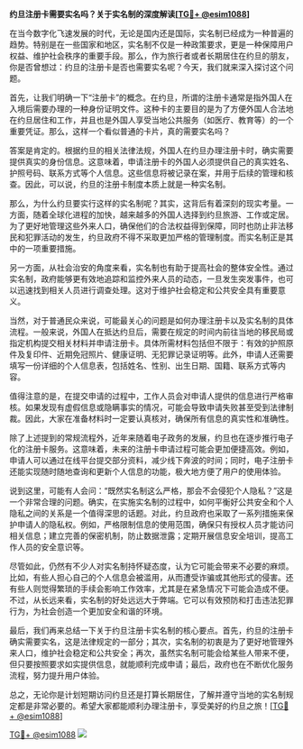 **约旦注册卡需要实名吗？关于实名制的深度解读[[TG💪+ @esim1088](https://t.me/s/esim1088)]**

在当今数字化飞速发展的时代，无论是国内还是国际，实名制已经成为一种普遍的趋势。特别是在一些国家和地区，实名制不仅是一种政策要求，更是一种保障用户权益、维护社会秩序的重要手段。那么，作为旅行者或者长期居住在约旦的朋友，你是否曾想过：约旦的注册卡是否也需要实名呢？今天，我们就来深入探讨这个问题。

首先，让我们明确一下“注册卡”的概念。在约旦，所谓的注册卡通常是指外国人在入境后需要办理的一种身份证明文件。这种卡的主要目的是为了方便外国人合法地在约旦居住和工作，并且也是外国人享受当地公共服务（如医疗、教育等）的一个重要凭证。那么，这样一个看似普通的卡片，真的需要实名吗？

答案是肯定的。根据约旦的相关法律法规，外国人在约旦办理注册卡时，确实需要提供真实的身份信息。这意味着，申请注册卡的外国人必须提供自己的真实姓名、护照号码、联系方式等个人信息。这些信息将被记录在案，并用于后续的管理和核查。因此，可以说，约旦的注册卡制度本质上就是一种实名制。

那么，为什么约旦要实行这样的实名制呢？其实，这背后有着深刻的现实考量。一方面，随着全球化进程的加快，越来越多的外国人选择到约旦旅游、工作或定居。为了更好地管理这些外来人口，确保他们的合法权益得到保障，同时也防止非法移民和犯罪活动的发生，约旦政府不得不采取更加严格的管理制度。而实名制正是其中的一项重要措施。

另一方面，从社会治安的角度来看，实名制也有助于提高社会的整体安全性。通过实名制，政府能够更有效地追踪和监控外来人员的动态，一旦发生突发事件，也可以迅速找到相关人员进行调查处理。这对于维护社会稳定和公共安全具有重要意义。

当然，对于普通民众来说，可能最关心的问题是如何办理注册卡以及实名制的具体流程。一般来说，外国人在抵达约旦后，需要在规定的时间内前往当地的移民局或指定机构提交相关材料并申请注册卡。具体所需材料包括但不限于：有效的护照原件及复印件、近期免冠照片、健康证明、无犯罪记录证明等。此外，申请人还需要填写一份详细的个人信息表，包括姓名、性别、出生日期、国籍、联系方式等内容。

值得注意的是，在提交申请的过程中，工作人员会对申请人提供的信息进行严格审核。如果发现有虚假信息或隐瞒事实的情况，可能会导致申请失败甚至受到法律制裁。因此，大家在准备材料时一定要认真核对，确保所有信息的真实性和准确性。

除了上述提到的常规流程外，近年来随着电子政务的发展，约旦也在逐步推行电子化的注册卡服务。这意味着，未来的注册卡申请过程可能会更加便捷高效。例如，申请人可以通过在线平台提交部分资料，减少线下奔波的时间；同时，电子注册卡还能实现随时随地查询和更新个人信息的功能，极大地方便了用户的使用体验。

说到这里，可能有人会问：“既然实名制这么严格，那会不会侵犯个人隐私？”这是一个非常合理的问题。确实，在实施实名制的过程中，如何平衡好公共安全和个人隐私之间的关系是一个值得深思的话题。对此，约旦政府也采取了一系列措施来保护申请人的隐私权。例如，严格限制信息的使用范围，确保只有授权人员才能访问相关信息；建立完善的保密机制，防止数据泄露；定期开展信息安全培训，提高工作人员的安全意识等。

尽管如此，仍然有不少人对实名制持怀疑态度，认为它可能会带来不必要的麻烦。比如，有些人担心自己的个人信息会被滥用，从而遭受诈骗或其他形式的侵害。还有些人则觉得繁琐的手续会影响工作效率，尤其是在紧急情况下可能会造成不便。不过，从长远来看，实名制的好处远远大于弊端。它可以有效预防和打击违法犯罪行为，为社会创造一个更加安全和谐的环境。

最后，我们再来总结一下关于约旦注册卡实名制的核心要点。首先，约旦的注册卡确实需要实名，这是法律规定的一部分；其次，实名制的初衷是为了更好地管理外来人口，维护社会稳定和公共安全；再次，虽然实名制可能会给某些人带来不便，但只要按照要求如实提供信息，就能顺利完成申请；最后，政府也在不断优化服务流程，努力提升用户体验。

总之，无论你是计划短期访问约旦还是打算长期居住，了解并遵守当地的实名制规定都是非常必要的。希望大家都能顺利办理注册卡，享受美好的约旦之旅！[[TG💪+ @esim1088](https://t.me/s/esim1088)]

[TG💪+ @esim1088](https://t.me/s/esim1088) ![](https://i.postimg.cc/4NQfJmqS/Snipaste-2025-05-13-00-14-12.png)